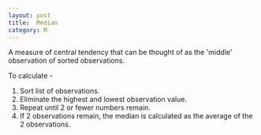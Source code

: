 ```yaml
---
layout: post
title:  Median
category: M
---
```


A measure of central tendency that can be thought of as the 'middle' observation of sorted observations.

To calculate -
1. Sort list of observations.
2. Eliminate the highest and lowest observation value.
3. Repeat until 2 or fewer numbers remain.
4. If 2 observations remain, the median is calculated as the average of the 2 observations.